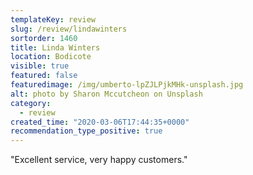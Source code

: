 ```yaml
---
templateKey: review
slug: /review/lindawinters
sortorder: 1460
title: Linda Winters
location: Bodicote
visible: true
featured: false
featuredimage: /img/umberto-lpZJLPjkMHk-unsplash.jpg
alt: photo by Sharon Mccutcheon on Unsplash
category:
  - review
created_time: "2020-03-06T17:44:35+0000"
recommendation_type_positive: true
---
```

"Excellent service, very happy customers."